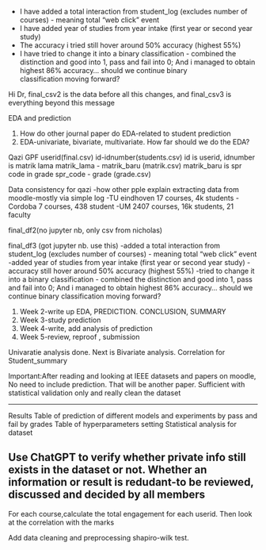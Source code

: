 - I have added a total interaction from student_log (excludes number of courses) - meaning total “web click” event
- ⁠I have added year of studies from year intake (first year or second year study)
- ⁠The accuracy i tried still hover around 50% accuracy (highest 55%)
- ⁠I have tried to change it into a binary classification - combined the distinction and good into 1, pass and fail into 0; And i managed to obtain highest 86% accuracy… should we continue binary classification moving forward?


Hi Dr, final_csv2 is the data before all this changes, and final_csv3 is everything beyond this message

EDA and prediction 

1. How do other journal paper do EDA-related to student prediction
2. EDA-univariate, bivariate, multivariate. How far should we do the EDA?

Qazi GPF
userid(final.csv)
id-idnumber(students.csv) id is userid, idnumber is matrik lama
matrik_lama - matrik_baru (matrik.csv) matrik_baru is spr code in grade
spr_code -  grade (grade.csv) 


Data consistency for qazi
	-how other pple explain extracting data from moodle-mostly via simple log 
	-TU eindhoven 17 courses, 4k students
	-Cordoba 7 courses, 438 student
	-UM 2407 courses, 16k students, 21 faculty



final_df2(no jupyter nb, only csv from nicholas)


final_df3 (got jupyter nb. use this)
	-added a total interaction from student_log (excludes number of courses) - meaning 	total “web click” event
	-added year of studies from year intake (first year or second year study)
	-accuracy still hover around 50% accuracy (highest 55%)
	-tried to change it into a binary classification - combined the distinction and 	good into 1, pass and fail into 0; And i managed to obtain highest 86% accuracy… 	should we continue binary classification moving forward?


1. Week 2-write up EDA, PREDICTION. CONCLUSION, SUMMARY
2. Week 3-study prediction
3. Week 4-write, add analysis of prediction
4. Week 5-review, reproof , submission
 
Univaratie analysis done. Next is Bivariate analysis.
Correlation for Student_summary 



Important:After reading and looking at IEEE datasets and papers on moodle, No need to include prediction. That will be another paper. Sufficient with statistical validation only and really clean the dataset 

-----------------------------------
Results
Table of prediction of different models and experiments
	by pass and fail
	by grades
Table of hyperparameters setting
Statistical analysis for dataset 


Use ChatGPT to verify whether private info still exists in the dataset or not. 
Whether an information or result is redudant-to be reviewed, discussed and decided by all members
----------------------------------------------------
For each course,calculate the total engagement for each userid. Then look at the correlation with the marks 

Add data cleaning and preprocessing 
shapiro-wilk test. 
